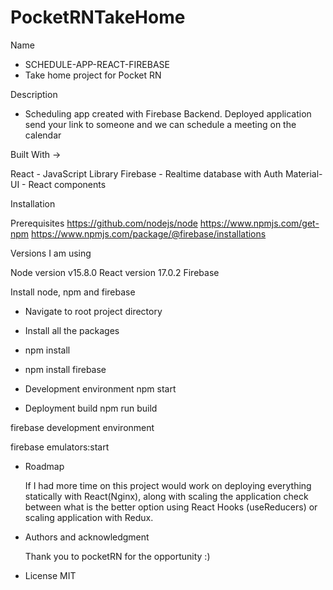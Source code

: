# PocketRNTakeHome

Name
- SCHEDULE-APP-REACT-FIREBASE
- Take home project for Pocket RN

Description

- Scheduling app created with Firebase Backend. Deployed application send your link to
  someone and we can schedule a meeting on the calendar

Built With -> 

React - JavaScript Library
Firebase - Realtime database with Auth
Material-UI - React components

Installation

Prerequisites
https://github.com/nodejs/node
https://www.npmjs.com/get-npm
https://www.npmjs.com/package/@firebase/installations

Versions I am using

Node version v15.8.0
React version 17.0.2
Firebase

Install node, npm and firebase

- Navigate to root project directory
- Install all the packages
- npm install
- npm install firebase

- Development environment
  npm start

- Deployment build
  npm run build

firebase development environment

firebase emulators:start

- Roadmap

  If I had more time on this project would work on deploying everything statically with React(Nginx),
  along with scaling the application check between what is the better option using React Hooks (useReducers)
  or scaling application with Redux.

- Authors and acknowledgment

  Thank you to pocketRN for the opportunity :)

- License
  MIT
